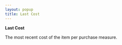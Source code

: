 ```yaml
---
layout: popup
title: Last Cost
---
```



**Last Cost**


The most recent cost of the item per purchase measure.
